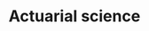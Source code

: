 ---
title: Actuarial science
longTitle: 'Actuarial science'
tags:
- gccommon
relatedTerm:
- "[[Economic forecasting Insurance]]"
---